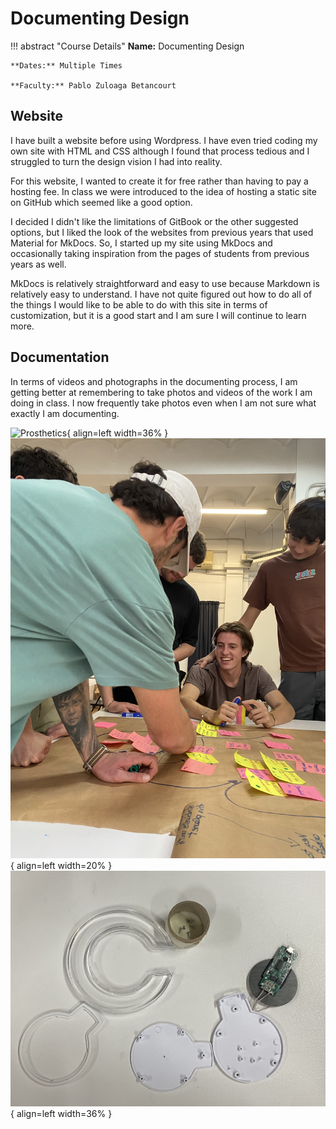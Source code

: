 # Documenting Design

!!! abstract "Course Details"
    **Name:** Documenting Design 

    **Dates:** Multiple Times

    **Faculty:** Pablo Zuloaga Betancourt

## Website 

I have built a website before using Wordpress. I have even tried coding my own site with HTML and CSS although I found that process tedious and I struggled to turn the design vision I had into reality. 

For this website, I wanted to create it for free rather than having to pay a hosting fee. In class we were introduced to the idea of hosting a static site on GitHub which seemed like a good option. 

I decided I didn't like the limitations of GitBook or the other suggested options, but I liked the look of the websites from previous years that used Material for MkDocs. So, I started up my site using MkDocs and occasionally taking inspiration from the pages of students from previous years as well. 

MkDocs is relatively straightforward and easy to use because Markdown is relatively easy to understand. I have not quite figured out how to do all of the things I would like to be able to do with this site in terms of customization, but it is a good start and I am sure I will continue to learn more. 

## Documentation 

In terms of videos and photographs in the documenting process, I am getting better at remembering to take photos and videos of the work I am doing in class. I now frequently take photos even when I am not sure what exactly I am documenting. 

![Prosthetics](../images/term1/documenting/IMG_4322.jpeg){ align=left width=36% }
![CollectiveDS](../images/term1/documenting/IMG_4465.jpeg){ align=left width=20% }
![QiCharger](../images/term1/documenting/IMG_4503.jpeg){ align=left width=36% }